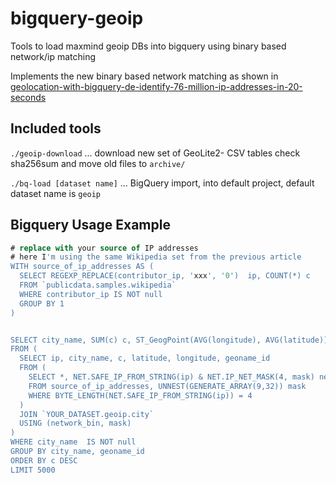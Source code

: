 # bigquery-geoip

Tools to load maxmind geoip DBs into bigquery using binary based network/ip matching

Implements the new binary based network matching as shown in [geolocation-with-bigquery-de-identify-76-million-ip-addresses-in-20-seconds](https://cloud.google.com/blog/products/data-analytics/geolocation-with-bigquery-de-identify-76-million-ip-addresses-in-20-seconds)

## Included tools

`./geoip-download` ... download new set of GeoLite2- CSV tables check sha256sum and move old files to `archive/`

`./bq-load [dataset name]` ... BigQuery import, into default project, default dataset name is `geoip`

## Bigquery Usage Example

```sql
# replace with your source of IP addresses
# here I'm using the same Wikipedia set from the previous article
WITH source_of_ip_addresses AS (
  SELECT REGEXP_REPLACE(contributor_ip, 'xxx', '0')  ip, COUNT(*) c
  FROM `publicdata.samples.wikipedia`
  WHERE contributor_ip IS NOT null  
  GROUP BY 1
)


SELECT city_name, SUM(c) c, ST_GeogPoint(AVG(longitude), AVG(latitude)) point
FROM (
  SELECT ip, city_name, c, latitude, longitude, geoname_id
  FROM (
    SELECT *, NET.SAFE_IP_FROM_STRING(ip) & NET.IP_NET_MASK(4, mask) network_bin
    FROM source_of_ip_addresses, UNNEST(GENERATE_ARRAY(9,32)) mask
    WHERE BYTE_LENGTH(NET.SAFE_IP_FROM_STRING(ip)) = 4
  )
  JOIN `YOUR_DATASET.geoip.city`  
  USING (network_bin, mask)
)
WHERE city_name  IS NOT null
GROUP BY city_name, geoname_id
ORDER BY c DESC
LIMIT 5000
```
